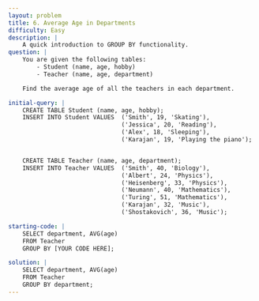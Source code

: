 ```yaml
---
layout: problem
title: 6. Average Age in Departments
difficulty: Easy
description: |
    A quick introduction to GROUP BY functionality.
question: |
    You are given the following tables:
        - Student (name, age, hobby)
        - Teacher (name, age, department)

    Find the average age of all the teachers in each department.

initial-query: | 
    CREATE TABLE Student (name, age, hobby);
    INSERT INTO Student VALUES  ('Smith', 19, 'Skating'), 
                                ('Jessica', 20, 'Reading'), 
                                ('Alex', 18, 'Sleeping'), 
                                ('Karajan', 19, 'Playing the piano');


    CREATE TABLE Teacher (name, age, department);
    INSERT INTO Teacher VALUES  ('Smith', 40, 'Biology'), 
                                ('Albert', 24, 'Physics'), 
                                ('Heisenberg', 33, 'Physics'), 
                                ('Neumann', 40, 'Mathematics'), 
                                ('Turing', 51, 'Mathematics'), 
                                ('Karajan', 32, 'Music'),
                                ('Shostakovich', 36, 'Music');

starting-code: |
    SELECT department, AVG(age)
    FROM Teacher
    GROUP BY [YOUR CODE HERE];

solution: | 
    SELECT department, AVG(age)
    FROM Teacher
    GROUP BY department;
---
```


